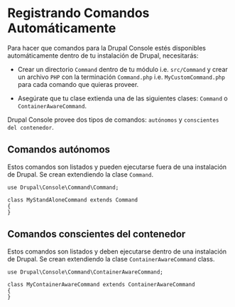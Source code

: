 # Registrando Comandos Automáticamente

Para hacer que comandos para la Drupal Console estés disponibles automáticamente dentro de tu instalación de Drupal, necesitarás:

* Crear un directorio `Command` dentro de tu módulo i.e. `src/Command` y crear un archivo `PHP` con la terminación `Command.php` i.e. `MyCustomCommand.php` para cada comando que quieras proveer.

* Asegúrate que tu clase extienda una de las siguientes clases: `Command` o `ContainerAwareCommand`.

Drupal Console provee dos tipos de comandos: `autónomos` y `conscientes del contenedor`.

## Comandos autónomos
Estos comandos son listados y pueden ejecutarse fuera de una instalación de Drupal. Se crean extendiendo la clase `Command`.
```
use Drupal\Console\Command\Command;

class MyStandAloneCommand extends Command
{
}
```
 
## Comandos conscientes del contenedor
Estos comandos son listados y deben ejecutarse dentro de una instalación de Drupal. Se crean extendiendo la clase `ContainerAwareCommand` class.
```
use Drupal\Console\Command\ContainerAwareCommand;

class MyContainerAwareCommand extends ContainerAwareCommand
{
}
```
